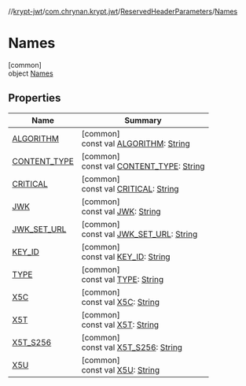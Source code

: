 //[krypt-jwt](../../../../index.md)/[com.chrynan.krypt.jwt](../../index.md)/[ReservedHeaderParameters](../index.md)/[Names](index.md)

# Names

[common]\
object [Names](index.md)

## Properties

| Name | Summary |
|---|---|
| [ALGORITHM](-a-l-g-o-r-i-t-h-m.md) | [common]<br>const val [ALGORITHM](-a-l-g-o-r-i-t-h-m.md): [String](https://kotlinlang.org/api/latest/jvm/stdlib/kotlin/-string/index.html) |
| [CONTENT_TYPE](-c-o-n-t-e-n-t_-t-y-p-e.md) | [common]<br>const val [CONTENT_TYPE](-c-o-n-t-e-n-t_-t-y-p-e.md): [String](https://kotlinlang.org/api/latest/jvm/stdlib/kotlin/-string/index.html) |
| [CRITICAL](-c-r-i-t-i-c-a-l.md) | [common]<br>const val [CRITICAL](-c-r-i-t-i-c-a-l.md): [String](https://kotlinlang.org/api/latest/jvm/stdlib/kotlin/-string/index.html) |
| [JWK](-j-w-k.md) | [common]<br>const val [JWK](-j-w-k.md): [String](https://kotlinlang.org/api/latest/jvm/stdlib/kotlin/-string/index.html) |
| [JWK_SET_URL](-j-w-k_-s-e-t_-u-r-l.md) | [common]<br>const val [JWK_SET_URL](-j-w-k_-s-e-t_-u-r-l.md): [String](https://kotlinlang.org/api/latest/jvm/stdlib/kotlin/-string/index.html) |
| [KEY_ID](-k-e-y_-i-d.md) | [common]<br>const val [KEY_ID](-k-e-y_-i-d.md): [String](https://kotlinlang.org/api/latest/jvm/stdlib/kotlin/-string/index.html) |
| [TYPE](-t-y-p-e.md) | [common]<br>const val [TYPE](-t-y-p-e.md): [String](https://kotlinlang.org/api/latest/jvm/stdlib/kotlin/-string/index.html) |
| [X5C](-x5-c.md) | [common]<br>const val [X5C](-x5-c.md): [String](https://kotlinlang.org/api/latest/jvm/stdlib/kotlin/-string/index.html) |
| [X5T](-x5-t.md) | [common]<br>const val [X5T](-x5-t.md): [String](https://kotlinlang.org/api/latest/jvm/stdlib/kotlin/-string/index.html) |
| [X5T_S256](-x5-t_-s256.md) | [common]<br>const val [X5T_S256](-x5-t_-s256.md): [String](https://kotlinlang.org/api/latest/jvm/stdlib/kotlin/-string/index.html) |
| [X5U](-x5-u.md) | [common]<br>const val [X5U](-x5-u.md): [String](https://kotlinlang.org/api/latest/jvm/stdlib/kotlin/-string/index.html) |
